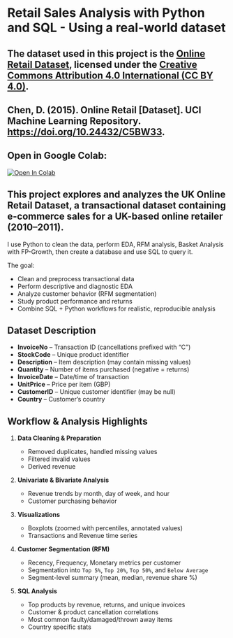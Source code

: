 # **Retail Sales Analysis with Python and SQL - Using a real-world dataset**

## The dataset used in this project is the **[Online Retail Dataset](https://archive.ics.uci.edu/ml/datasets/Online+Retail)**, licensed under the [Creative Commons Attribution 4.0 International (CC BY 4.0)](https://creativecommons.org/licenses/by/4.0/).
## Chen, D. (2015). Online Retail [Dataset]. UCI Machine Learning Repository. https://doi.org/10.24432/C5BW33.

## Open in Google Colab:
[![Open In Colab](https://colab.research.google.com/assets/colab-badge.svg)](https://colab.research.google.com/github/gerakisg/UK_Online_Retail_Transactions/blob/main/UK_Online_Retail_Transactions.ipynb)


## This project explores and analyzes the **UK Online Retail Dataset**, a transactional dataset containing e-commerce sales for a UK-based online retailer (2010–2011).  
I use Python to clean the data, perform EDA, RFM analysis, Basket Analysis with FP-Growth, then create a database and use SQL to query it.

The goal:  
- Clean and preprocess transactional data  
- Perform descriptive and diagnostic EDA  
- Analyze customer behavior (RFM segmentation)  
- Study product performance and returns  
- Combine SQL + Python workflows for realistic, reproducible analysis  

## Dataset Description
- **InvoiceNo** – Transaction ID (cancellations prefixed with “C”)  
- **StockCode** – Unique product identifier  
- **Description** – Item description (may contain missing values)  
- **Quantity** – Number of items purchased (negative = returns)  
- **InvoiceDate** – Date/time of transaction  
- **UnitPrice** – Price per item (GBP)  
- **CustomerID** – Unique customer identifier (may be null)  
- **Country** – Customer’s country  

## Workflow & Analysis Highlights
1. **Data Cleaning & Preparation**
   - Removed duplicates, handled missing values  
   - Filtered invalid values
   - Derived revenue

2. **Univariate & Bivariate Analysis**
   - Revenue trends by month, day of week, and hour
   - Customer purchasing behavior   

3. **Visualizations**
   - Boxplots (zoomed with percentiles, annotated values)  
   - Transactions and Revenue time series  

4. **Customer Segmentation (RFM)**
   - Recency, Frequency, Monetary metrics per customer  
   - Segmentation into `Top 5%`, `Top 20%`, `Top 50%`, and `Below Average`  
   - Segment-level summary (mean, median, revenue share %)  


5. **SQL Analysis**
   - Top products by revenue, returns, and unique invoices  
   - Customer & product cancellation correlations
   - Most common faulty/damaged/thrown away items 
   - Country specific stats  
